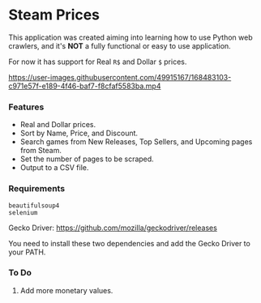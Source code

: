 # Steam Prices

This application was created aiming into learning how to use Python web crawlers, and it's **NOT** a fully functional or easy to use application.

For now it has support for Real `R$` and Dollar `$` prices.


https://user-images.githubusercontent.com/49915167/168483103-c971e57f-e189-4f46-baf7-f8cfaf5583ba.mp4


### Features
- Real and Dollar prices.
- Sort by Name, Price, and Discount.
- Search games from New Releases, Top Sellers, and Upcoming pages from Steam.
- Set the number of pages to be scraped.
- Output to a CSV file.

### Requirements

```
beautifulsoup4
selenium
```

Gecko Driver: https://github.com/mozilla/geckodriver/releases

You need to install these two dependencies and add the Gecko Driver to your PATH.

### To Do

1. Add more monetary values.
